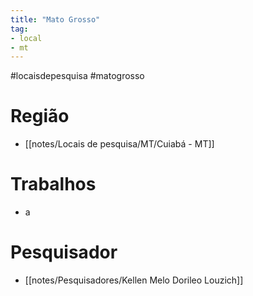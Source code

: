 ```yaml
---
title: "Mato Grosso"
tag: 
- local
- mt
---
```


#locaisdepesquisa #matogrosso 

# Região
- [[notes/Locais de pesquisa/MT/Cuiabá - MT]]

# Trabalhos
- a

# Pesquisador
- [[notes/Pesquisadores/Kellen Melo Dorileo Louzich]]